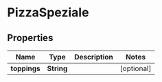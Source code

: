

# PizzaSpeziale


## Properties

| Name | Type | Description | Notes |
|------------ | ------------- | ------------- | -------------|
|**toppings** | **String** |  |  [optional] |



